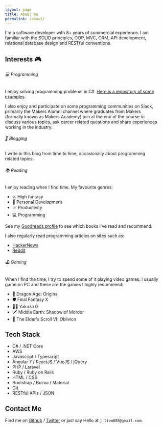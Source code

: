 ```yaml
---
layout: page
title: About me
permalink: /about/
---
```



I'm a software developer with 8+ years of commercial experience. I am familiar with the SOLID principles, OOP, MVC, ORM, API development, relational database design and RESTful conventions.

## Interests &#x1f3ae;

###### &#x1f4bb; Programming

I enjoy solving programming problems in C#. [Here is a repository of some examples](https://github.com/jameslieu/csharp_projects).

I also enjoy and participate on some programming communities on Slack, primarily the Makers Alumni channel where graduates from Makers (formally known as Makers Academy) join at the end of the course to discuss various topics, ask career related questions and share experiences working in the industry.

###### &#x1f4dd; Blogging
I write in this blog from time to time, occasionally about programming related topics.

###### &#x1f4da; Reading
I enjoy reading when I find time. My favourite genres:
- &#x2694; High fantasy
- &#x1f9d8; Personal Development
- &#x1f4c8; Productivity
- &#x1f4bb; Programming

See my [Goodreads profile](https://www.goodreads.com/jameslieu) to see which books I've read and recommend.

I also regularly read programming articles on sites such as:
- [HackerNews](https://news.ycombinator.com/)
- [Reddit](https://www.reddit.com/r/ProgrammerHumor/)

###### &#x1f579; Gaming

When I find the time, I try to spend some of it playing video games. I usually game on PC and these are the games I highly recommend:

- &#x1f409; Dragon Age: Origins
- &#x1f6e1; Final Fantasy X
- &#x1f468;&#x200d;&#x1f4bc; Yakuza 0
- &#x1f5e1; Middle Earth: Shadow of Mordor
- &#x1f4dc; The Elder's Scroll VI: Oblivion

## Tech Stack
- C# / .NET Core
- AWS
- Javascript / Typescript
- Angular 7 / ReactJS / VueJS / jQuery
- PHP / Laravel
- Ruby / Ruby on Rails
- HTML / CSS
- Bootstrap / Bulma / Material
- Git
- RESTful APIs / JSON

## Contact Me

Find me on [Github][github] / [Twitter][Twitter] or just say Hello at
`j.lieu888@gmail.com`.

[github]: https://github.com/jameslieu
[twitter]: https://twitter.com/J_lieu
